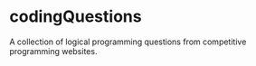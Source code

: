 # codingQuestions
A collection of logical programming questions from competitive programming websites.
